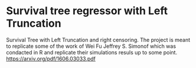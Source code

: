 # Survival tree regressor with Left Truncation
Survival Tree with Left Truncation and right censoring.
The project is meant to replicate some of the work of Wei Fu Jeffrey S. Simonof which was condacted in R and replicate their simulations resuls up to some point. https://arxiv.org/pdf/1606.03033.pdf
